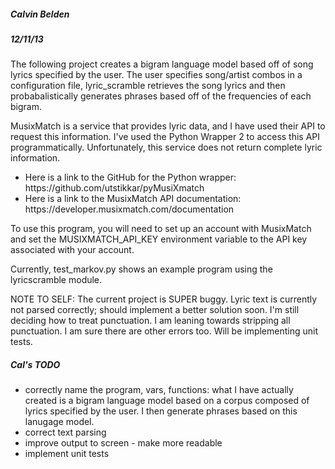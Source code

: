 <h5>Calvin Belden</h5>
<h5>12/11/13</h5>

<p>The following project creates a bigram language model based off of song lyrics
specified by the user. The user specifies song/artist combos in a configuration file,
lyric_scramble retrieves the song lyrics and then probabalistically generates phrases
based off of the frequencies of each bigram.</p>

<p>MusixMatch is a service that provides lyric data, and I have used their API to
request this information.  I've used the Python Wrapper 2 to access this API
programmatically.  Unfortunately, this service does not return complete lyric
information.</p>

<ul>
<li>Here is a link to the GitHub for the Python wrapper: https://github.com/utstikkar/pyMusiXmatch</li>
<li>Here is a link to the MusixMatch API documentation: https://developer.musixmatch.com/documentation</li>
</ul>

<p>To use this program, you will need to set up an account with MusixMatch and set the
MUSIXMATCH_API_KEY environment variable to the API key associated with your account.</p>

<p>Currently, test_markov.py shows an example program using the lyricscramble module.</p>

<p>NOTE TO SELF: The current project is SUPER buggy.  Lyric text is currently not parsed
correctly; should implement a better solution soon.  I'm still deciding how to treat punctuation.
I am leaning towards stripping all punctuation.  I am sure there are other errors too. Will be
implementing unit tests.</p>

<h5>Cal's TODO</h5>
<ul>
<li>correctly name the program, vars, functions: what I have actually created is a bigram
language model based on a corpus composed of lyrics specified by the user. I then generate
phrases based on this lanugage model.</li>
<li>correct text parsing</li>
<li>improve output to screen - make more readable</li>
<li>implement unit tests</li>
</ul>
